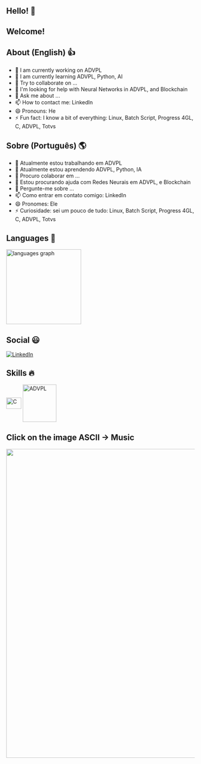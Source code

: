## Hello! 👋
## Welcome!

## About (English) 👍
- 🔭 I am currently working on ADVPL
- 🌱 I am currently learning ADVPL, Python, AI
- 👯 Try to collaborate on ...
- 🤔 I'm looking for help with Neural Networks in ADVPL, and Blockchain
- 💬 Ask me about ...
- 📫 How to contact me: LinkedIn
- 😄 Pronouns: He
- ⚡ Fun fact: I know a bit of everything: Linux, Batch Script, Progress 4GL, C, ADVPL, Totvs

## Sobre (Português) 🌎
- 🔭 Atualmente estou trabalhando em ADVPL
- 🌱 Atualmente estou aprendendo ADVPL, Python, IA
- 👯 Procuro colaborar em ...
- 🤔 Estou procurando ajuda com Redes Neurais em ADVPL, e Blockchain
- 💬 Pergunte-me sobre ...
- 📫 Como entrar em contato comigo: LinkedIn
- 😄 Pronomes: Ele
- ⚡ Curiosidade: sei um pouco de tudo: Linux, Batch Script, Progress 4GL, C, ADVPL, Totvs

## Languages 💎
<!-- Stats -->
<div align="left">
  <img src="https://github-readme-stats.vercel.app/api/top-langs?username=edummoreno&locale=en&hide_title=false&layout=compact&card_width=320&langs_count=5&theme=dracula&hide_border=false" height="200" alt="languages graph"  />
</div>

## Social 😃
<!-- Links -->
[![LinkedIn](https://img.shields.io/badge/LinkedIn-0077B5?style=for-the-badge&logo=linkedin&logoColor=white)](https://www.linkedin.com/in/edummoreno/)

## Skills 🔥
<!--Skills: Programming Languages -->
  <div style="flex-basis: 48%;">
    <!--h3>Programming Languages</h3-->
    <img align="center" alt="C" height="30" width="40" src="https://cdn.jsdelivr.net/gh/devicons/devicon/icons/c/c-original.svg"-->
    <img align="center" alt="ADVPL" height="100" width="90" src="https://logodownload.org/wp-content/uploads/2019/12/totvs-logo-0.png"-->
  </div>

## Click on the image ASCII -> Music
<!-- Gandalf Sax -->
<div>
  <a href="https://www.youtube.com/watch?v=G1IbRujko-A">
    <img src="https://github.com/edummoreno/edummoreno/blob/master/assets/gandalf_sax.gif" width="825px">
  </a>
</div>
